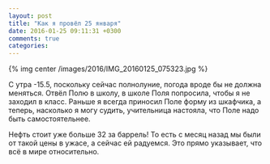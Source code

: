 ```yaml
---
layout: post
title: "Как я провёл 25 января"
date: 2016-01-25 09:11:31 +0300
comments: true
categories: 
---
```

{% img center /images/2016/IMG_20160125_075323.jpg %}

С утра -15.5, поскольку сейчас полнолуние, погода вроде бы не должна меняться. Отвёл Полю в школу, в школе Поля попросила, чтобы я не заходил в класс. Раньше я всегда приносил Поле форму из шкафчика, а теперь, насколько я могу судить, учительница настояла, что Поле надо быть самостоятельнее.

Нефть стоит уже больше 32 за баррель! То есть с месяц назад мы были от такой цены в ужасе, а сейчас ей радуемся. Это прямо указывает, что всё в мире относительно.